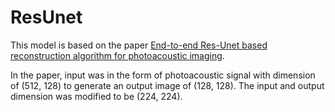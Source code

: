 # ResUnet
This model is based on the paper [End-to-end Res-Unet based reconstruction algorithm for photoacoustic imaging](https://www.ncbi.nlm.nih.gov/pmc/articles/PMC7510873/).

In the paper, input was in the form of photoacoustic signal with dimension of (512, 128) to generate an output image of (128, 128).
The input and output dimension was modified to be (224, 224).
